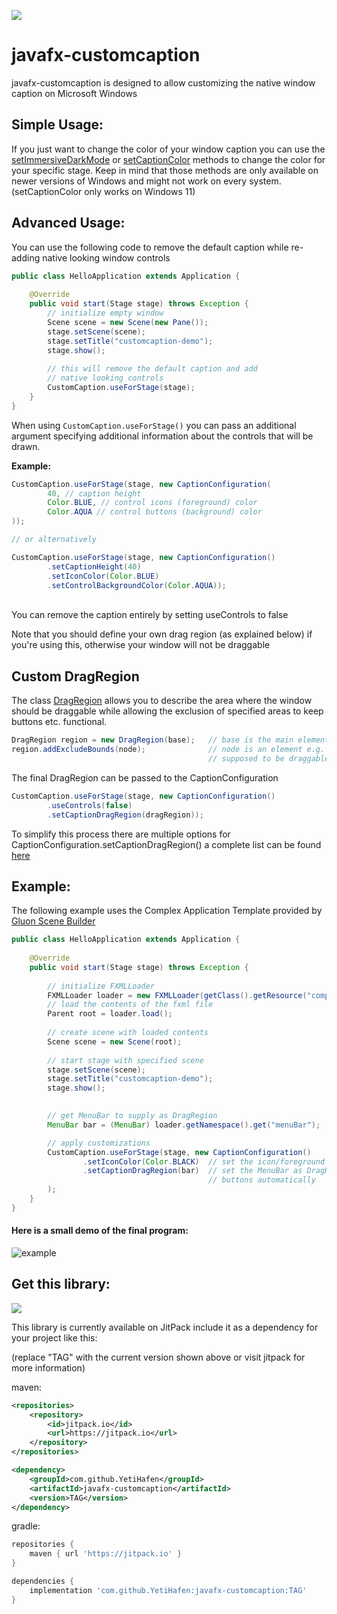 [![](https://jitpack.io/v/YetiHafen/javafx-customcaption.svg)](https://jitpack.io/#YetiHafen/javafx-customcaption)


# javafx-customcaption

javafx-customcaption is designed to allow customizing
the native window caption on Microsoft Windows

## Simple Usage:
If you just want to change the color of your window caption you can
use the
[setImmersiveDarkMode](https://jfxccdocs.yetihafen.net/net.yetihafen.javafx.customcaption/net/yetihafen/javafx/customcaption/customcaption#setImmersiveDarkMode(javafx.stage.Stage,boolean))
or
[setCaptionColor](https://jfxccdocs.yetihafen.net/net.yetihafen.javafx.customcaption/net/yetihafen/javafx/customcaption/customcaption#setCaptionColor(javafx.stage.Stage,javafx.scene.paint.Color))
methods to change the color for your specific stage.
Keep in mind that those methods are only available on newer versions of Windows and might not work on every system.
(setCaptionColor only works on Windows 11)

## Advanced Usage:
You can use the following code to remove the default caption while re-adding
native looking window controls
```java
public class HelloApplication extends Application {
    
    @Override
    public void start(Stage stage) throws Exception {
        // initialize empty window
        Scene scene = new Scene(new Pane());
        stage.setScene(scene);
        stage.setTitle("customcaption-demo");
        stage.show();
        
        // this will remove the default caption and add 
        // native looking controls
        CustomCaption.useForStage(stage);
    }
}
```
When using `CustomCaption.useForStage()` you can pass an additional argument
specifying additional information about the controls that will be drawn.

**Example:**
```java
CustomCaption.useForStage(stage, new CaptionConfiguration(
        40, // caption height
        Color.BLUE, // control icons (foreground) color
        Color.AQUA // control buttons (background) color
));

// or alternatively

CustomCaption.useForStage(stage, new CaptionConfiguration()
        .setCaptionHeight(40)
        .setIconColor(Color.BLUE)
        .setControlBackgroundColor(Color.AQUA));
```
<br>
You can remove the caption entirely by setting useControls to false

Note that you should define your own drag region (as explained below) if you're using this, otherwise
your window will not be draggable 



## Custom DragRegion
The class [DragRegion](https://jfxccdocs.yetihafen.net/net.yetihafen.javafx.customcaption/net/yetihafen/javafx/customcaption/dragregion)
allows you to describe the area where the window should be draggable while allowing the exclusion of specified areas
to keep buttons etc. functional.
```java
DragRegion region = new DragRegion(base);   // base is the main element that should be draggable
region.addExcludeBounds(node);              // node is an element e.g. button that is not
                                            // supposed to be draggable
```
The final DragRegion can be passed to the CaptionConfiguration 
```java
CustomCaption.useForStage(stage, new CaptionConfiguration()
        .useControls(false)
        .setCaptionDragRegion(dragRegion));
```
To simplify this process there are multiple options for CaptionConfiguration.setCaptionDragRegion()
a complete list can be found [here](https://jfxccdocs.yetihafen.net/net.yetihafen.javafx.customcaption/net/yetihafen/javafx/customcaption/captionconfiguration)

## Example:
The following example uses the Complex Application Template provided by
[Gluon Scene Builder](https://gluonhq.com/products/scene-builder/)

````java
public class HelloApplication extends Application {
    
    @Override
    public void start(Stage stage) throws Exception {
        
        // initialize FXMLLoader
        FXMLLoader loader = new FXMLLoader(getClass().getResource("complex-application.fxml"));
        // load the contents of the fxml file
        Parent root = loader.load();
        
        // create scene with loaded contents
        Scene scene = new Scene(root);
        
        // start stage with specified scene
        stage.setScene(scene);
        stage.setTitle("customcaption-demo");
        stage.show();

        
        // get MenuBar to supply as DragRegion
        MenuBar bar = (MenuBar) loader.getNamespace().get("menuBar");

        // apply customizations
        CustomCaption.useForStage(stage, new CaptionConfiguration()
                .setIconColor(Color.BLACK)  // set the icon/foreground color to black
                .setCaptionDragRegion(bar)  // set the MenuBar as DragRegion to exclude the
                                            // buttons automatically
        );
    }
}
````

#### Here is a small demo of the final program:
![example](https://user-images.githubusercontent.com/78693157/209582570-bd6a6df0-bfc8-41d4-83a2-795d0db923ef.gif)


## Get this library:
[![](https://jitpack.io/v/YetiHafen/javafx-customcaption.svg)](https://jitpack.io/#YetiHafen/javafx-customcaption)

This library is currently available on JitPack include it as a dependency for your project like this:

(replace "TAG" with the current version shown above or visit jitpack for more information)

maven:
```xml
<repositories>
    <repository>
        <id>jitpack.io</id>
        <url>https://jitpack.io</url>
    </repository>
</repositories>
```
```xml
<dependency>
    <groupId>com.github.YetiHafen</groupId>
    <artifactId>javafx-customcaption</artifactId>
    <version>TAG</version>
</dependency>
```

gradle:
```groovy
repositories {
    maven { url 'https://jitpack.io' }
}
```
```groovy
dependencies {
    implementation 'com.github.YetiHafen:javafx-customcaption:TAG'
}
```
